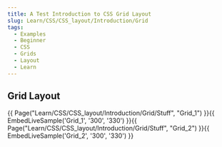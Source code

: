 ```yaml
---
title: A Test Introduction to CSS Grid Layout
slug: Learn/CSS/CSS_layout/Introduction/Grid
tags:
  - Examples
  - Beginner
  - CSS
  - Grids
  - Layout
  - Learn
---
```

## Grid Layout

<!--
Grab the content of the live samples from a different page. This tests
that the page must be fully rendered before extracting the live samples,
and also tests that prerequisites are handled as part of the rendering
and live-sample-building process.
-->

{{ Page("Learn/CSS/CSS_layout/Introduction/Grid/Stuff", "Grid_1") }}{{ EmbedLiveSample('Grid_1', '300', '330') }}{{ Page("Learn/CSS/CSS_layout/Introduction/Grid/Stuff", "Grid_2") }}{{ EmbedLiveSample('Grid_2', '300', '330') }}
